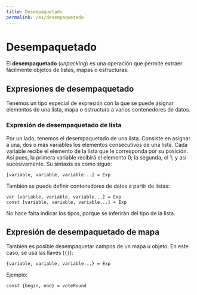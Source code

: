 ```yaml
---
title: Desempaquetado
permalink: /es/desempaquetado
---
```


# Desempaquetado

El **desempaquetado** (*unpacking*) es una operación que permite extraer fácilmente objetos de listas, mapas o estructuras.

## Expresiones de desempaquetado

Tenemos un tipo especial de expresión con la que se puede asignar elementos de una lista, mapa o estructura a varios contenedores de datos.

### Expresión de desempaquetado de lista

Por un lado, tenemos el desempaquetado de una lista.
Consiste en asignar a una, dos o más variables los elementos consecutivos de una lista.
Cada variable recibe el elemento de la lista que le corresponda por su posición.
Así pues, la primera variable recibirá el elemento 0; la segunda, el 1; y así sucesivamente.
Su sintaxis es como sigue:

```cohen
[variable, variable, variable...] = Exp
```

También se puede definir contenedores de datos a partir de listas:

```cohen
var [variable, variable, variable...] = Exp
const [variable, variable, variable...] = Exp
```

No hace falta indicar los tipos, porque se inferirán del tipo de la lista.

## Expresión de desempaquetado de mapa

También es posible desempaquetar campos de un mapa u objeto.
En este caso, se usa las llaves (`{}`):

```cohen
{variable, variable, variable...} = Exp
```

Ejemplo:

```cohen
const {begin, end} = voteRound
```
